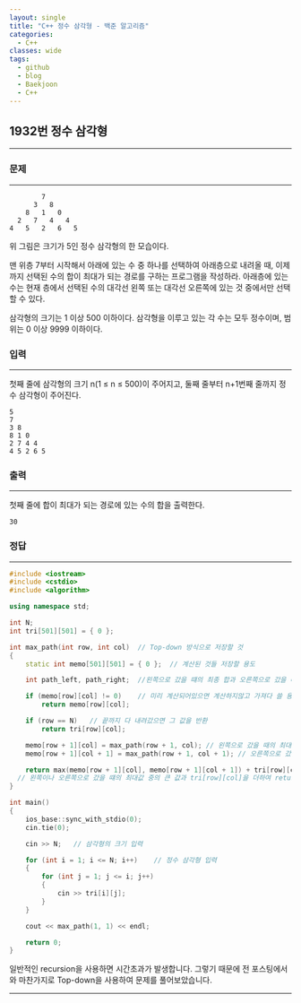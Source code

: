 ```yaml
---
layout: single
title: "C++ 정수 삼각형 - 백준 알고리즘"
categories:
  - C++
classes: wide
tags:
  - github
  - blog
  - Baekjoon
  - C++
---
```

## 1932번 **정수 삼각형**
---

### 문제
---
```
        7
      3   8
    8   1   0
  2   7   4   4
4   5   2   6   5
```
위 그림은 크기가 5인 정수 삼각형의 한 모습이다.

맨 위층 7부터 시작해서 아래에 있는 수 중 하나를 선택하여 아래층으로 내려올 때, 이제까지 선택된 수의 합이 최대가 되는 경로를 구하는 프로그램을 작성하라. 아래층에 있는 수는 현재 층에서 선택된 수의 대각선 왼쪽 또는 대각선 오른쪽에 있는 것 중에서만 선택할 수 있다.

삼각형의 크기는 1 이상 500 이하이다. 삼각형을 이루고 있는 각 수는 모두 정수이며, 범위는 0 이상 9999 이하이다.  

### 입력
---
첫째 줄에 삼각형의 크기 n(1 ≤ n ≤ 500)이 주어지고, 둘째 줄부터 n+1번째 줄까지 정수 삼각형이 주어진다.   
```
5
7
3 8
8 1 0
2 7 4 4
4 5 2 6 5
```

### 출력
---
첫째 줄에 합이 최대가 되는 경로에 있는 수의 합을 출력한다.  
```
30
```

### 정답
---
```c++
#include <iostream>
#include <cstdio>
#include <algorithm>

using namespace std;

int N;
int tri[501][501] = { 0 };

int max_path(int row, int col)	// Top-down 방식으로 저장할 것
{
	static int memo[501][501] = { 0 };	// 계산된 것들 저장할 용도

	int path_left, path_right;	//왼쪽으로 갔을 떄의 최종 합과 오른쪽으로 갔을 때의 최종 합 저장 용도

	if (memo[row][col] != 0)	// 미리 계산되어있으면 계산하지않고 가져다 쓸 용도
		return memo[row][col];

	if (row == N)	// 끝까지 다 내려갔으면 그 값을 반환
		return tri[row][col];

	memo[row + 1][col] = max_path(row + 1, col); // 왼쪽으로 갔을 때의 최대값을 memo에 저장
	memo[row + 1][col + 1] = max_path(row + 1, col + 1); // 오른쪽으로 갔을 때의 최대값을 memo에 저장

	return max(memo[row + 1][col], memo[row + 1][col + 1]) + tri[row][col];
  // 왼쪽이나 오른쪽으로 갔을 떄의 최대값 중의 큰 값과 tri[row][col]을 더하여 return
}

int main()
{
	ios_base::sync_with_stdio(0);
	cin.tie(0);

	cin >> N;	// 삼각형의 크기 입력

	for (int i = 1; i <= N; i++)	// 정수 삼각형 입력
	{
		for (int j = 1; j <= i; j++)
		{
			cin >> tri[i][j];
		}
	}

	cout << max_path(1, 1) << endl;

	return 0;
}
```
일반적인 recursion을 사용하면 시간초과가 발생합니다. 그렇기 때문에 전 포스팅에서와 마찬가지로 Top-down을 사용하여 문제를 풀어보았습니다.

---
